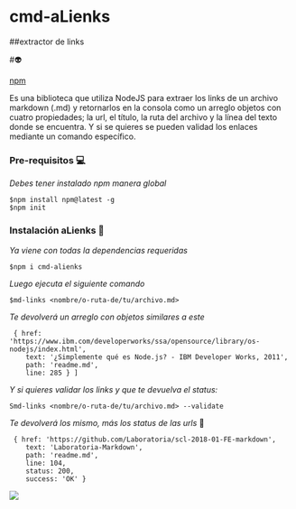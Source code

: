 # cmd-aLienks 
##extractor de links

#:alien:

[npm](https://www.npmjs.com/package/cmd-alienks)

Es una biblioteca que utiliza NodeJS para extraer los links de un archivo markdown (.md) y retornarlos en la consola como un arreglo objetos con cuatro propiedades; la url, el título, la ruta del archivo y la línea del texto donde se encuentra. Y si se quieres se pueden validad los enlaces mediante un comando específico.


### Pre-requisitos :computer:

_Debes tener instalado npm manera global_

```
$npm install npm@latest -g
$npm init

```

### Instalación aLienks :electric_plug:

_Ya viene con todas la dependencias requeridas_

```
$npm i cmd-alienks
```

_Luego ejecuta el siguiente comando_

```
$md-links <nombre/o-ruta-de/tu/archivo.md>  
```
_Te devolverá un arreglo con objetos similares a este_

```
 { href: 'https://www.ibm.com/developerworks/ssa/opensource/library/os-nodejs/index.html',
    text: '¿Simplemente qué es Node.js? - IBM Developer Works, 2011',
    path: 'readme.md',
    line: 285 } ]

```

_Y si quieres validar los links y que te devuelva el status:_

```
Smd-links <nombre/o-ruta-de/tu/archivo.md> --validate
```

_Te devolverá los mismo, más los status de las urls_ :japanese_ogre:

```
 { href: 'https://github.com/Laboratoria/scl-2018-01-FE-markdown',
    text: 'Laboratoria-Markdown',
    path: 'readme.md',
    line: 104,
    status: 200,
    success: 'OK' } 

```

<img src=" http://octodex.github.com/images/dojocat.jpg">

